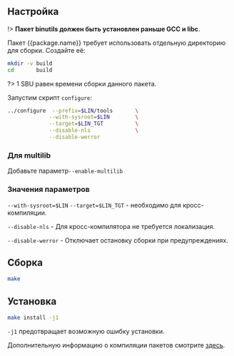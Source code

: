 <package-info :package="package" showsbu></package-info>

<script>
		new Vue({
		el: '#main',
		data: { package: {} },
		mounted: function () {
				this.getPackage('binutils');
		},
		methods: {
			getPackage: function(name) {
					getPackage(name)
					.then(response => this.package = response);
			}
		}
  })
</script>

## Настройка

!> **Пакет binutils должен быть установлен раньше GCC и libc**.

Пакет {{package.name}} требует использовать отдельную директорию для сборки. Создайте её:

```bash
mkdir -v build
cd       build
```

?> 1 SBU равен времени сборки данного пакета.

Запустим скрипт `configure`:

```bash
../configure  --prefix=$LIN/tools       \
             --with-sysroot=$LIN        \
             --target=$LIN_TGT          \
             --disable-nls              \
             --disable-werror
```

### Для multilib

Добавьте параметр`--enable-multilib`

### Значения параметров

`--with-sysroot=$LIN` `--target=$LIN_TGT` - необходимо для кросс-компиляции.

`--disable-nls` - Для кросс-компилятора не требуется локализация.

`--disable-werror` - Отключает остановку сборки при предупреждениях.

## Сборка

```bash
make
```

## Установка

```bash
make install -j1
```

`-j1` предотвращает возможную ошибку установки.

Дополнительную информацию о компиляции пакетов смотрите [здесь](../additional/src-compiling.md).
